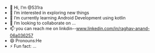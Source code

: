 - 👋 Hi, I’m @531ra
- 👀 I’m interested in exploring new things
- 🌱 I’m currently learning Android Development using kotlin
- 💞️ I’m looking to collaborate on ...
- 📫 you can reach me on linkdin--www.linkedin.com/in/raghav-anand-06a036257
- 😄 Pronouns:He
- ⚡ Fun fact: ...

<!---
531ra/531ra is a ✨ special ✨ repository because its `README.md` (this file) appears on your GitHub profile.
You can click the Preview link to take a look at your changes.
--->
